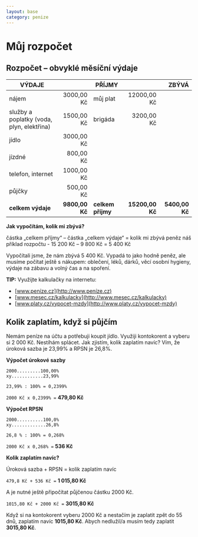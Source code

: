 ```yaml
---
layout: base
category: penize 
---
```


# Můj rozpočet

## Rozpočet – obvyklé měsíční výdaje

| VÝDAJE | | PŘÍJMY | | ZBÝVÁ |
| --- | ---: | --- | ---: | ---: |
| nájem | 3000,00 Kč | můj plat | 12000,00 Kč |
| služby a poplatky (voda, plyn, elektřina) | 1500,00 Kč | brigáda | 3200,00 Kč |
| jídlo | 3000,00 Kč |
| jízdné | 800,00 Kč |
| telefon, internet | 1000,00 Kč |
| půjčky | 500,00 Kč |
| **celkem výdaje** | **9800,00 Kč** | **celkem příjmy** | **15200,00 Kč** | **5400,00 Kč** |

**Jak vypočítám, kolik mi zbývá?**

částka „celkem příjmy“ – částka „celkem výdaje“ = kolik mi zbývá peněz
náš příklad rozpočtu - 15 200 Kč – 9 800 Kč = 5 400 Kč

Vypočítali jsme, že nám zbývá 5 400 Kč. Vypadá to jako hodně peněz, ale musíme počítat ještě s nákupem: oblečení, léků, dárků, věcí osobní hygieny, výdaje na zábavu a volný čas a na spoření.

**TIP:** Využijte kalkulačky na internetu:

* [www.peníze.cz](http://www.peníze.cz)
* [www.mesec.cz/kalkulacky](http://www.mesec.cz/kalkulacky)
* [www.platy.cz/vypocet-mzdy](http://www.platy.cz/vypocet-mzdy)

## Kolik zaplatím, když si půjčím

Nemám peníze na účtu a potřebuji koupit jídlo. Využiji kontokorent a vyberu si 2 000 Kč. Nestíhám splácet. Jak zjistím, kolik zaplatím navíc? Vím, že úroková sazba je 23,99% a RPSN je 26,8%.

**Výpočet úrokové sazby**

```text
2000.........100,00%
xy............23,99%

23,99% : 100% = 0,2399%
```

`2000 Kč x 0,2399% =` **479,80 Kč**


**Výpočet RPSN**

```text
2000..........100,0%
xy.............26,8%

26,8 % : 100% = 0,268%
```

`2000 Kč x 0,268% =` **536 Kč**

**Kolik zaplatím navíc?**

Úroková sazba + RPSN = kolik zaplatím navíc

`479,8 Kč + 536 Kč =` **1 015,80 Kč**

A je nutné ještě připočítat půjčenou částku 2000 Kč.

`1015,80 Kč + 2000 Kč =` **3015,80 Kč**

Když si na kontokorent vyberu 2000 Kč a nestačím je zaplatit zpět do 55 dnů, zaplatím navíc **1015,80 Kč**. Abych nedlužil/a musím tedy zaplatit **3015,80 Kč**.
